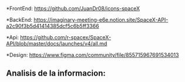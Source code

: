 *FrontEnd:  https://github.com/JuanDr08/icons-spaceX

*BackEnd: https://imaginary-meeting-e6e.notion.site/SpaceX-API-a2c90f3b5d41414385dcf5c6b5ff3366

*Api: https://github.com/r-spacex/SpaceX-API/blob/master/docs/launches/v4/all.md

*Design: https://www.figma.com/community/file/855715967691534013

## Analisis de la informacion: